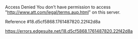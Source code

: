 Access Denied
You don't have permission to access "http://www.att.com/legal/terms.aup.html" on this server.

Reference #18.d5cf5868.1761487820.22f42d8a

https://errors.edgesuite.net/18.d5cf5868.1761487820.22f42d8a
